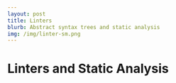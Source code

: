 ```yaml
---
layout: post
title: Linters
blurb: Abstract syntax trees and static analysis
img: /img/linter-sm.png
---
```


Linters and Static Analysis
===========================
